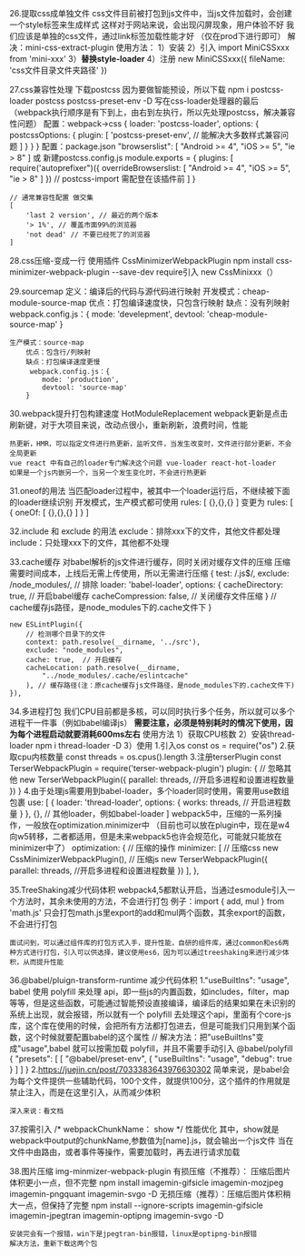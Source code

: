 





26.提取css成单独文件
    css文件目前被打包到js文件中，当js文件加载时，会创建一个style标签来生成样式
    这样对于网站来说，会出现闪屏现象，用户体验不好
    我们应该是单独的css文件，通过link标签加载性能才好
    （仅在prod下进行即可）
    解决：mini-css-extract-plugin
    使用方法：
        1）安装
        2）引入 import MiniCSSxxx from 'mini-xxx'
        3）**替换style-loader**
        4）注册 new MiniCSSxxx({
            fileName: 'css文件目录文件夹路径'
        })
    
27.css兼容性处理
    下载postcss 因为要做智能预设，所以下载 npm i postcss-loader postcss postcss-preset-env -D
    写在css-loader处理器的最后（webpack执行顺序是有下到上，由右到左执行，所以先处理postcss，解决兼容性问题）
    配置：webpack->css
    {
        loader: 'postcss-loader',
        options: {
            postcssOptions: {
                plugin: [
                    'postcss-preset-env', // 能解决大多数样式兼容问题
                ]
            }
        }
    }
    配置：package.json
    "browserslist": [
        "Android >= 4",
        "iOS >= 5",
        "ie > 8"
    ]
    或
    新建postcss.config.js
    module.exports = {
        plugins: [
            require('autoprefixer")({
                overrideBrowserslist: [
                    "Android >= 4",
                    "iOS >= 5",
                    "ie > 8"
                ]
            })
            // postcss-import 需配登在该插件前
        ]
    }

    // 通常兼容性配置 做交集
    [
        'last 2 version', // 最近的两个版本
        '> 1%', // 覆盖市面99%的浏览器
        'not dead' // 不要已经死了的浏览器
    ]

28.css压缩-变成一行
    使用插件 CssMinimizerWebpackPlugin
    npm install css-minimizer-webpack-plugin --save-dev
    require引入
    new CssMinixxx（）

29.sourcemap
    定义：编译后的代码与源代码进行映射
    开发模式：cheap-module-source-map
        优点：打包编译速度快，只包含行映射
        缺点：没有列映射
        webpack.config.js：{
            mode: 'develepment',
            devtool: 'cheap-module-source-map'
        }
    
    生产模式：source-map
        优点：包含行/列映射
        缺点：打包编译速度更慢
         webpack.config.js：{
            mode: 'production',
            devtool: 'source-map'
        }

30.webpack提升打包构建速度
    HotModuleReplacement
    webpack更新是点击刷新键，对于大项目来说，改动点很小，重新刷新，浪费时间，性能

    热更新，HMR，可以指定文件进行热更新，监听文件，当发生改变时，文件进行部分更新，不会全局更新
    vue react 中有自己的loader专门解决这个问题 vue-loader react-hot-loader
    如果是一个js内嵌另一个，当另一个发生变化时，不会进行热更新

31.oneof的用法
    当匹配loader过程中，被其中一个loader运行后，不继续被下面的loader继续识别
    开发模式，生产模式都可使用
    rules: [
        {},{},{}
    ]
    变更为
    rules: [
        {
            oneOf: [
                {},{},{}
            ]
        }
    ]

32.include 和 exclude 的用法
    exclude：排除xxx下的文件，其他文件都处理
    include：只处理xxx下的文件，其他都不处理
    
33.cache缓存
    对babel解析的js文件进行缓存，同时关闭对缓存文件的压缩
    压缩需要时间成本，上线后无需上传使用，所以无需进行压缩
    {
        test: /\.js$/,
        exclude: /node_modules/, // 排除
        loader: 'babel-loader',
        options: {
            cacheDirectory: true, // 开启babel缓存
            cacheCompression: false, // 关闭缓存文件压缩
        } // cache缓存js路径，是node_modules下的.cache文件下
    }

    new ESLintPlugin({
        // 检测哪个目录下的文件
        context: path.resolve(__dirname, '../src'),
        exclude: "node_modules",
        cache: true,  // 开启缓存
        cacheLocation: path.resolve(__dirname, 
            "../node_modules/.cache/eslintcache"
        ), // 缓存路径(注：原cache缓存js文件路径，是node_modules下的.cache文件下)
    }),


34.多进程打包
    我们CPU目前都是多核，可以同时执行多个任务，所以就可以多个进程干一件事（例如babel编译js）
    **需要注意，必须是特别耗时的情况下使用，因为每个进程启动就要消耗600ms左右**
    使用方法
        1）获取CPU核数
        2）安装thread-loader
            npm i thread-loader -D
        3）使用
            1.引入os
            const os = require("os")
            2.获取cpu内核数量
            const threads = os.cpus().length
            3.注册terserPlugin
            const TerserWebpackPlugin = require('terser-webpack-plugin')
            plugin: {
                // 忽略其他
                new TerserWebpackPlugin({
                    parallel: threads, //开启多进程和设置进程数量
                })
            }
            4.由于处理js需要用到babel-loader，多个loader同时使用，需要用use数组包裹
            use: [
                {
                    loader: 'thread-loader',
                    options: {
                        works: threads, // 开启进程数量
                    }
                },
                {}, // 其他loader，例如babel-loader
            ]
    webpack5中，压缩的一系列操作，一般放在optimization.minimizer中
    （目前也可以放在plugin中，现在是w4向w5转移，二者都适用，但是未来webpack5也许会规范化，可能就只能放在minimizer中了）
    optimization: {
        // 压缩的操作
        minimizer: [
            // 压缩css
            new CssMinimizerWebpackPlugin(),
            // 压缩js
            new TerserWebpackPlugin({
                parallel: threads, //开启多进程和设置进程数量
            })
        ],
    },

35.TreeShaking减少代码体积
    webpack4,5都默认开启，当通过esmodule引入一个方法时，其余未使用的方法，不会进行打包
    例子：import { add, mul } from 'math.js'
    只会打包math.js里export的add和mul两个函数，其余export的函数，不会进行打包

    面试问到，可以通过组件库的打包方式入手，提升性能，自研的组件库，通过common和es6两种方式进行打包，引入可以供选择，建议使用es6，因为可以通过treeshaking来进行减少体积，从而提升性能


36.@babel/pluign-transform-runtime 减少代码体积
    1."useBuiltIns": "usage",
    babel 使用 polyfill 来处理 api，即一些js的内置函数，如includes，filter，map等等，但是这些函数，可能通过智能预设直接编译，编译后的结果如果在未识别的系统上出现，就会报错，所以就有一个 polyfill 去处理这个api，里面有个core-js库，这个库在使用的时候，会把所有方法都打包进去，但是可能我们只用到某个函数，这个时候就要配置babel的这个属性
    // 解决方法：把"useBuiltIns"变成"usage",babel 就可以按需加载 polyfill，并且不需要手动引入 @babel/polyfill
    {
        "presets": [
            [
            "@babel/preset-env",
            {
                "useBuiltIns": "usage",
                "debug": true
            }
            ]
        ]
    }
    2.https://juejin.cn/post/7033383643976630302
    简单来说，是babel会为每个文件提供一些辅助代码，100个文件，就提供100分，这个插件的作用就是禁止注入，而是在这里引入，从而减少体积

    深入来说：看文档
    

37.按需引入 /* webpackChunkName： show */ 性能优化
    其中，show就是webpack中output的chunkName,参数值为[name].js，就会输出一个js文件
    当在文件中由路由，或者事件等操作，需要加载时，再去进行请求加载

38.图片压缩 img-minmizer-webpack-plugin
    有损压缩（不推荐）： 压缩后图片体积更小一点，但不完整
        npm install imagemin-gifsicle imagemin-mozjpeg imagemin-pngquant imagemin-svgo -D
    无损压缩（推荐）：压缩后图片体积稍大一点，但保持了完整
        npm install --ignore-scripts imagemin-gifsicle imagemin-jpegtran imagemin-optipng imagemin-svgo -D

    安装完会有一个报错，win下是jpegtran-bin报错，linux是optipng-bin报错
    解决方法，重新下载这两个包





